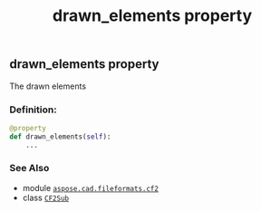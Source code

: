 ﻿---
title: drawn_elements property
second_title: Aspose.CAD for Python via .NET API References
description: 
type: docs
weight: 30
url: /python-net/aspose.cad.fileformats.cf2/cf2sub/drawn_elements/
is_root: false
---

## drawn_elements property


The drawn elements
### Definition:
```python
@property
def drawn_elements(self):
    ...
```

### See Also
* module [`aspose.cad.fileformats.cf2`](../../)
* class [`CF2Sub`](/cad/python-net/aspose.cad.fileformats.cf2/cf2sub)
